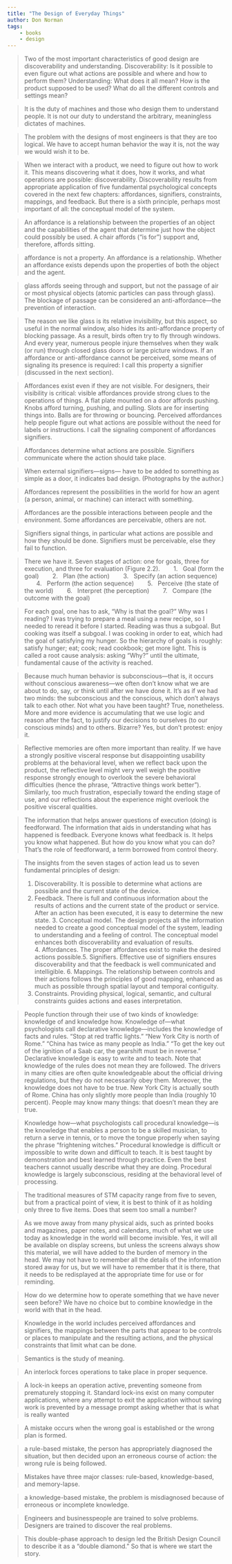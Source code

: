 ```yaml
---
title: "The Design of Everyday Things"
author: Don Norman
tags: 
    - books  
    - design
---
```


> Two of the most important characteristics of good design are discoverability and understanding. Discoverability: Is it possible to even figure out what actions are possible and where and how to perform them? Understanding: What does it all mean? How is the product supposed to be used? What do all the different controls and settings mean?


> It is the duty of machines and those who design them to understand people. It is not our duty to understand the arbitrary, meaningless dictates of machines.


> The problem with the designs of most engineers is that they are too logical. We have to accept human behavior the way it is, not the way we would wish it to be.


> When we interact with a product, we need to figure out how to work it. This means discovering what it does, how it works, and what operations are possible: discoverability. Discoverability results from appropriate application of five fundamental psychological concepts covered in the next few chapters: affordances, signifiers, constraints, mappings, and feedback. But there is a sixth principle, perhaps most important of all: the conceptual model of the system.


> An affordance is a relationship between the properties of an object and the capabilities of the agent that determine just how the object could possibly be used. A chair affords (“is for”) support and, therefore, affords sitting.


> affordance is not a property. An affordance is a relationship. Whether an affordance exists depends upon the properties of both the object and the agent.


> glass affords seeing through and support, but not the passage of air or most physical objects (atomic particles can pass through glass). The blockage of passage can be considered an anti-affordance—the prevention of interaction.


> The reason we like glass is its relative invisibility, but this aspect, so useful in the normal window, also hides its anti-affordance property of blocking passage. As a result, birds often try to fly through windows. And every year, numerous people injure themselves when they walk (or run) through closed glass doors or large picture windows. If an affordance or anti-affordance cannot be perceived, some means of signaling its presence is required: I call this property a signifier (discussed in the next section).


> Affordances exist even if they are not visible. For designers, their visibility is critical: visible affordances provide strong clues to the operations of things. A flat plate mounted on a door affords pushing. Knobs afford turning, pushing, and pulling. Slots are for inserting things into. Balls are for throwing or bouncing. Perceived affordances help people figure out what actions are possible without the need for labels or instructions. I call the signaling component of affordances signifiers.


> Affordances determine what actions are possible. Signifiers communicate where the action should take place.


> When external signifiers—signs— have to be added to something as simple as a door, it indicates bad design. (Photographs by the author.)


> Affordances represent the possibilities in the world for how an agent (a person, animal, or machine) can interact with something.


> Affordances are the possible interactions between people and the environment. Some affordances are perceivable, others are not.


> Signifiers signal things, in particular what actions are possible and how they should be done. Signifiers must be perceivable, else they fail to function.


> There we have it. Seven stages of action: one for goals, three for execution, and three for evaluation (Figure 2.2).        1.   Goal (form the goal)        2.   Plan (the action)        3.   Specify (an action sequence)        4.   Perform (the action sequence)        5.   Perceive (the state of the world)        6.   Interpret (the perception)        7.   Compare (the outcome with the goal)


> For each goal, one has to ask, “Why is that the goal?” Why was I reading? I was trying to prepare a meal using a new recipe, so I needed to reread it before I started. Reading was thus a subgoal. But cooking was itself a subgoal. I was cooking in order to eat, which had the goal of satisfying my hunger. So the hierarchy of goals is roughly: satisfy hunger; eat; cook; read cookbook; get more light. This is called a root cause analysis: asking “Why?” until the ultimate, fundamental cause of the activity is reached.


> Because much human behavior is subconscious—that is, it occurs without conscious awareness—we often don’t know what we are about to do, say, or think until after we have done it. It’s as if we had two minds: the subconscious and the conscious, which don’t always talk to each other. Not what you have been taught? True, nonetheless. More and more evidence is accumulating that we use logic and reason after the fact, to justify our decisions to ourselves (to our conscious minds) and to others. Bizarre? Yes, but don’t protest: enjoy it.


> Reflective memories are often more important than reality. If we have a strongly positive visceral response but disappointing usability problems at the behavioral level, when we reflect back upon the product, the reflective level might very well weigh the positive response strongly enough to overlook the severe behavioral difficulties (hence the phrase, “Attractive things work better”). Similarly, too much frustration, especially toward the ending stage of use, and our reflections about the experience might overlook the positive visceral qualities.


> The information that helps answer questions of execution (doing) is feedforward. The information that aids in understanding what has happened is feedback. Everyone knows what feedback is. It helps you know what happened. But how do you know what you can do? That’s the role of feedforward, a term borrowed from control theory.


> The insights from the seven stages of action lead us to seven fundamental principles of design:
>  1. Discoverability. It is possible to determine what actions are possible and the current state of the device.
>  2. Feedback. There is full and continuous information about the results of actions and the current state of the product or service. After an action has been executed, it is easy to determine the new state.
>  3. Conceptual model. The design projects all the information needed to create a good conceptual model of the system, leading to understanding and a feeling of control. The conceptual model enhances both discoverability and evaluation of results. 4. Affordances. The proper affordances exist to make the desired actions possible.5. Signifiers. Effective use of signifiers ensures discoverability and that the feedback is well communicated and intelligible.
>  6. Mappings. The relationship between controls and their actions follows the principles of good mapping, enhanced as much as possible through spatial layout and temporal contiguity.
>  7. Constraints. Providing physical, logical, semantic, and cultural constraints guides actions and eases interpretation.


> People function through their use of two kinds of knowledge: knowledge of and knowledge how. Knowledge of—what psychologists call declarative knowledge—includes the knowledge of facts and rules. “Stop at red traffic lights.” “New York City is north of Rome.” “China has twice as many people as India.” “To get the key out of the ignition of a Saab car, the gearshift must be in reverse.” Declarative knowledge is easy to write and to teach. Note that knowledge of the rules does not mean they are followed. The drivers in many cities are often quite knowledgeable about the official driving regulations, but they do not necessarily obey them. Moreover, the knowledge does not have to be true. New York City is actually south of Rome. China has only slightly more people than India (roughly 10 percent). People may know many things: that doesn’t mean they are true.


> Knowledge how—what psychologists call procedural knowledge—is the knowledge that enables a person to be a skilled musician, to return a serve in tennis, or to move the tongue properly when saying the phrase “frightening witches.” Procedural knowledge is difficult or impossible to write down and difficult to teach. It is best taught by demonstration and best learned through practice. Even the best teachers cannot usually describe what they are doing. Procedural knowledge is largely subconscious, residing at the behavioral level of processing.


> The traditional measures of STM capacity range from five to seven, but from a practical point of view, it is best to think of it as holding only three to five items. Does that seem too small a number?


> As we move away from many physical aids, such as printed books and magazines, paper notes, and calendars, much of what we use today as knowledge in the world will become invisible. Yes, it will all be available on display screens, but unless the screens always show this material, we will have added to the burden of memory in the head. We may not have to remember all the details of the information stored away for us, but we will have to remember that it is there, that it needs to be redisplayed at the appropriate time for use or for reminding.


> How do we determine how to operate something that we have never seen before? We have no choice but to combine knowledge in the world with that in the head.


> Knowledge in the world includes perceived affordances and signifiers, the mappings between the parts that appear to be controls or places to manipulate and the resulting actions, and the physical constraints that limit what can be done.


> Semantics is the study of meaning.


> An interlock forces operations to take place in proper sequence.


> A lock-in keeps an operation active, preventing someone from prematurely stopping it. Standard lock-ins exist on many computer applications, where any attempt to exit the application without saving work is prevented by a message prompt asking whether that is what is really wanted


> A mistake occurs when the wrong goal is established or the wrong plan is formed.


> a rule-based mistake, the person has appropriately diagnosed the situation, but then decided upon an erroneous course of action: the wrong rule is being followed.


> Mistakes have three major classes: rule-based, knowledge-based, and memory-lapse.


> a knowledge-based mistake, the problem is misdiagnosed because of erroneous or incomplete knowledge.


> Engineers and businesspeople are trained to solve problems. Designers are trained to discover the real problems.


> This double-phase approach to design led the British Design Council to describe it as a “double diamond.” So that is where we start the story.



